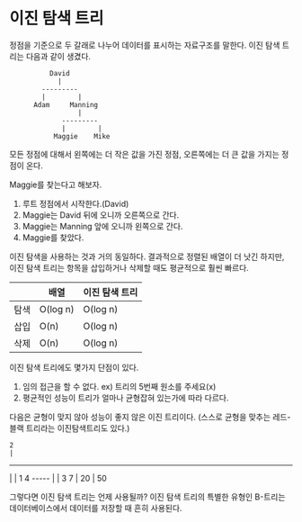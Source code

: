 # 이진 탐색 트리
정점을 기준으로 두 갈래로 나누어 데이터를 표시하는 자료구조를 말한다.
이진 탐색 트리는 다음과 같이 생겼다.

              David
                |
            ---------
            |        |
          Adam     Manning
                     |
                 ---------
                 |        |
               Maggie    Mike

모든 정점에 대해서 왼쪽에는 더 작은 값을 가진 정점, 오른쪽에는 더 큰 값을 가지는 정점이 온다.

Maggie를 찾는다고 해보자.
1. 루트 정점에서 시작한다.(David)
2. Maggie는 David 뒤에 오니까 오른쪽으로 간다.
3. Maggie는 Manning 앞에 오니까 왼쪽으로 간다.
4. Maggie를 찾았다.

이진 탐색을 사용하는 것과 거의 동일하다.
결과적으로 정렬된 배열이 더 낫긴 하지만, 이진 탐색 트리는 항목을 삽입하거나 삭제할 때도 평균적으로 훨씬 빠르다.

|     | 배열      | 이진 탐색 트리 |
|-----|----------|-------------|
| 탐색 | O(log n) | O(log n)    |
| 삽입 | O(n)     | O(log n)    |
| 삭제 | O(n)     | O(log n)    |

이진 탐색 트리에도 몇가지 단점이 있다.
1. 임의 접근을 할 수 없다. ex) 트리의 5번째 원소를 주세요(x)
2. 평균적인 성능이 트리가 얼마나 균형잡혀 있는가에 따라 다르다.

다음은 균형이 맞지 않아 성능이 좋지 않은 이진 트리이다. 
(스스로 균형을 맞추는 레드-블랙 트리라는 이진탐색트리도 있다.)

    2
    |
 -------
 |     |
 1     4
     -----
     |    |
     3    7
          | 
          20
          |
          50

그렇다면 이진 탐색 트리는 언제 사용될까?
이진 탐색 트리의 특별한 유형인 B-트리는 데이터베이스에서 데이터를 저장할 때 흔히 사용된다.